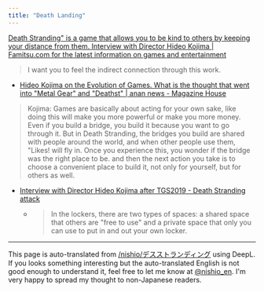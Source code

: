 ```yaml
---
title: "Death Landing"
---
```


[Death Stranding" is a game that allows you to be kind to others by keeping your distance from them. Interview with Director Hideo Kojima | Famitsu.com for the latest information on games and entertainment](https://www.famitsu.com/news/201910/09184726.html)

> I want you to feel the indirect connection through this work.
- [Hideo Kojima on the Evolution of Games. What is the thought that went into "Metal Gear" and "Deathst" | anan news - Magazine House](https://ananweb.jp/news/372503/)

> Kojima:
>  Games are basically about acting for your own sake, like doing this will make you more powerful or make you more money. Even if you build a bridge, you build it because you want to go through it.
>  But in Death Stranding, the bridges you build are shared with people around the world, and when other people use them, "Likes! will fly in.
>  Once you experience this, you wonder if the bridge was the right place to be. and then the next action you take is to choose a convenient place to build it, not only for yourself, but for others as well.
- [Interview with Director Hideo Kojima after TGS2019 - Death Stranding attack](https://dswiipspwikips3.jp/death-stranding/information/hideo-kojima-interview-after-tgs2019.html)
    - > In the lockers, there are two types of spaces: a shared space that others are "free to use" and a private space that only you can use to put in and out your own locker.

---
This page is auto-translated from [/nishio/デスストランディング](https://scrapbox.io/nishio/デスストランディング) using DeepL. If you looks something interesting but the auto-translated English is not good enough to understand it, feel free to let me know at [@nishio_en](https://twitter.com/nishio_en). I'm very happy to spread my thought to non-Japanese readers.